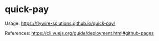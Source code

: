 # quick-pay

Usage: 
https://flywire-solutions.github.io/quick-pay/

References:
https://cli.vuejs.org/guide/deployment.html#github-pages
